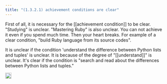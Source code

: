```yaml
---
title: "(1.3.2.1) achievement conditions are clear"
---
```


First of all, it is necessary for the [[achievement condition]] to be clear. "Studying" is unclear. "Mastering Ruby" is also unclear. You can not achieve it even if you spend much time. Then your heart breaks. For example of a clear condition, "build Ruby language from its source codes".

It is unclear if the condition 'understand the difference between Python lists and tuples' is unclear. It is because of the degree of "[[understand]]" is unclear. It's clear if the condition is "search and read about the differences between Python lists and tuples."

<img src='https://scrapbox.io/api/pages/nishio-en/en/icon' alt='en.icon' height="19.5"/>
